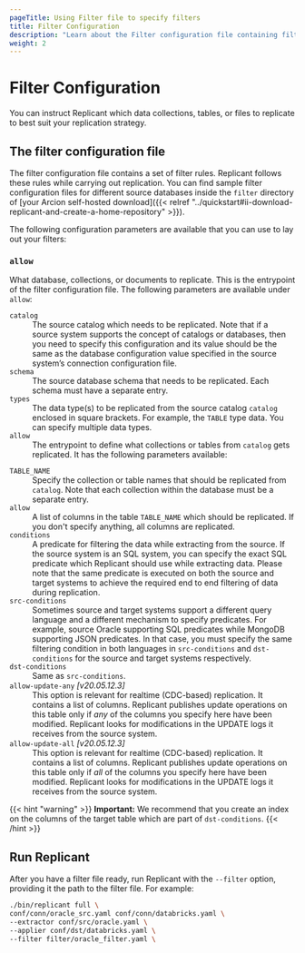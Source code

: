```yaml
---
pageTitle: Using Filter file to specify filters
title: Filter Configuration
description: "Learn about the Filter configuration file containing filter rules. These rules tell Replicant which databases, collections, or documents to replicate."
weight: 2
---
```


# Filter Configuration

You can instruct Replicant which data collections, tables, or files to replicate to best suit your replication strategy.

## The filter configuration file
The filter configuration file contains a set of filter rules. Replicant follows these rules while carrying out replication. You can find sample filter configuration files for different source databases inside the `filter` directory of [your Arcion self-hosted download]({{< relref "../quickstart#ii-download-replicant-and-create-a-home-repository" >}}).

The following configuration parameters are available that you can use to lay out your filters:

### `allow`
What database, collections, or documents to replicate. This is the entrypoint of the filter configuration file. The following parameters are available under `allow`: 

<dl class="dl-indent">

<dt><code>catalog</code></dt>
<dd>
The source catalog which needs to be replicated. Note that if a source system supports the concept of catalogs or databases, then you need to specify this configuration and its value should be the same as the database configuration value specified in the source system’s connection configuration file.
</dd>

<dt><code>schema</code></dt>
<dd>
The source database schema that needs to be replicated. Each schema must have a separate entry.
</dd>

<dt><code>types</code></dt>
<dd>
The data type(s) to be replicated from the source catalog <code>catalog</code> enclosed in square brackets. For example, the <code>TABLE</code> type data. You can specify multiple data types.
</dd>

<dt><code>allow</code></dt>
<dd>
The entrypoint to define what collections or tables from <code>catalog</code> gets replicated. It has the following parameters available:
</dd>

<dl class="dl-indent" >
<dt><code>TABLE_NAME</code></dt>
<dd>
Specify the collection or table names that should be replicated from <code>catalog</code>. Note that each collection within the database must be a separate entry.
</dd>

<dt><code>allow</code></dt>
<dd>
A list of columns in the table <code>TABLE_NAME</code> which should be replicated. If you don't specify anything, all columns are replicated.
</dd>

<dt><code>conditions</code></dt>
<dd>
A predicate for filtering the data while extracting from the source. If the source system is an SQL system, you can specify the exact SQL predicate which Replicant should use while extracting data. Please note that the same predicate is executed on both the source and target systems to achieve the required end to end filtering of data during replication.
</dd>

<dt><code>src-conditions</code></dt>
<dd>
Sometimes source and target systems support a different query language and a different mechanism to specify predicates. For example, source Oracle supporting SQL predicates while MongoDB supporting JSON predicates. In that case, you must specify the same filtering condition in both languages in <code>src-conditions</code> and <code>dst-conditions</code> for the source and target systems respectively.
</dd>

<dt><code>dst-conditions</code></dt>
<dd>
Same as <code>src-conditions</code>.
</dd>

<dt><code>allow-update-any</code> <i>[v20.05.12.3]</i></dt>
<dd>
This option is relevant for realtime (CDC-based) replication. It contains a list of columns. Replicant publishes update operations on this table only if <em>any</em> of the columns you specify here have been modified. Replicant looks for modifications in the UPDATE logs it receives from the source system.
</dd>

<dt><code>allow-update-all</code> <i>[v20.05.12.3]</i></dt>
<dd>
This option is relevant for realtime (CDC-based) replication. It contains a list of columns. Replicant publishes update operations on this table only if <em>all</em> of the columns you specify here have been modified. Replicant looks for modifications in the UPDATE logs it receives from the source system.
</dd>

</dl>

</dl>

{{< hint "warning" >}}
**Important:** We recommend that you create an index on the columns of the target table which are part of `dst-conditions`.
{{< /hint >}}

## Run Replicant
After you have a filter file ready, run Replicant with the `--filter` option, providing it the path to the filter file. For example:

```sh
./bin/replicant full \
conf/conn/oracle_src.yaml conf/conn/databricks.yaml \
--extractor conf/src/oracle.yaml \
--applier conf/dst/databricks.yaml \
--filter filter/oracle_filter.yaml \
```